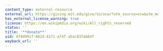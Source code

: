 ```yaml
---
content_type: external-resource
external_url: https://giving.mit.edu/give/to/ocw/?utm_source=ocw&utm_medium=podcast&utm_campaign=donate
has_external_license_warning: true
license: https://en.wikipedia.org/wiki/All_rights_reserved
status: ''
title: '**donate**'
uid: 4f4d991f-862d-4271-af4f-a5ac837ab6df
wayback_url: ''
---
```

